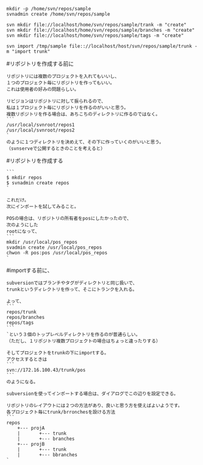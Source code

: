 



	mkdir -p /home/svn/repos/sample
	svnadmin create /home/svn/repos/sample

	svn mkdir file://localhost/home/svn/repos/sample/trank -m "create"
	svn mkdir file://localhost/home/svn/repos/sample/branches -m "create"
	svn mkdir file://localhost/home/svn/repos/sample/tags -m "create"

	svn import /tmp/sample file:://localhost/host/svn/repos/sample/trunk -m "import trunk"


#リポジトリを作成する前に

	リポジトリには複数のプロジェクトを入れてもいいし、
	１つのプロジェクト毎にリポジトリを作ってもいい。
	これは使用者の好みの問題らしい。

	リビジョンはリポジトリに対して振られるので、
	私は１プロジェクト毎にリポジトリを作るのがいいと思う。
	複数リポジトリを作る場合は、あちこちのディレクトリに作るのではなく。
	```
	/usr/local/svnroot/repos1
	/usr/local/svnroot/repos2
	`	
	のように１つディレクトリを決めえて、その下に作っていくのがいいと思う。
	（svnserveで公開するときのことを考えると）
	
#リポジトリを作成する

	```
	$ mkdir repos
	$ svnadmin create repos
	`
	
	これだけ。
	次にインポートを試してみること。
	
	POSの場合は、リポジトリの所有者をposにしたかったので、
	次のようにした
	rootになって、
	```
	mkdir /usr/local/pos_repos
	svadmin create /usr/local/pos_repos
	chwon -R pos:pos /usr/local/pos_repos
	`

#importする前に、

	subversionではブランチやタグがディレクトリと同じ扱いで、
	trunkというディレクトリを作って、そこにトランクを入れる。

	よって、
	```
	repos/trunk
	repos/branches
	repos/tags
	```
	`という３個のトップレベルディレクトリを作るのが普通らしい。
	（ただし、１リポジトリ複数プロジェクトの場合はちょっと違ったりする）

	そしてプロジェクトをtrunkの下にimportする。
	アクセスするときは
	```
	svn://172.16.100.43/trunk/pos
	```
	のようになる。

	subversionを使ってインポートする場合は、ダイアログでこの辺りを設定できる。

	リポジトリのレイアウトには２つの方法があり、良いと思う方を使えばよいようです。
	各プロジェクト毎にtrunk/brronchesを設ける方法
	```
	repos
		+--- projA
		|		+--- trunk
		|		+--- branches
		+--- projB
		|		+--- trunk
		|		+--- bbranches
	`


